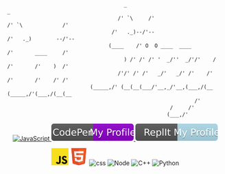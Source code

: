 ```
                                      _                                           _                    
                                    /' `\     /'                                /' `\             /'   
                                  /'   ._)--/'--                              /'   ._)        --/'--   
                                 (____    /' O  O ____  ____                /'       ____     /'       
                                      ) /' /' /' '  _/''  _/'/'    /      /'       /'    )  /'         
                                    /'/' /' /'   _/'   _/' /'    /'     /'       /'    /' /'           
                           (_____,/' (__(__(___/'__,_/'__,(___,/(__    (_____,/'(___,/(__(__           
                                                             /'                                        
                                                     /     /'                                          
                                                    (___,/' 
```
<div>
<p align="center"> <a href="https://www.paypal.com/donate/?hosted_button_id=PGKYAAVEQU5BW"> <img  src="https://img.shields.io/badge/Donate-PayPal-green.svg" alt="JavaScript" />  </a> <a href="https://codepen.io/stiizzycat"><img src="https://raw.githubusercontent.com/StiizzyCat/StiizzyCat/main/Assets/Assets/CodePen.svg" alt="codepen"/> </a> <a href="https://replit.com/@StiizzyCat0001"><img src="https://raw.githubusercontent.com/StiizzyCat/StiizzyCat/main/Assets/Assets/ReplIt.svg" alt="repl"/> </a>
 
<p align="center"> <img src="https://raw.githubusercontent.com/StiizzyCat/StiizzyCat/main/Assets/Assets/Javascript.png" alt="JavaScript" width="40" height="40"/> <img src="https://raw.githubusercontent.com/StiizzyCat/StiizzyCat/main/Assets/Assets/HTML.png" alt="HTML" width="40" height="40"/> <image src="https://raw.githubusercontent.com/StiizzyCat/StiizzyCat/main/Assets/Assets/CSS.png" alt="css" width="40" height="40"/> <image src="https://raw.githubusercontent.com/StiizzyCat/StiizzyCat/main/Assets/Assets/Node.png"  alt="Node" width="40" height="40"/> <image src="https://profilinator.rishav.dev/skills-assets/cplusplus-original.svg" alt="C++" width="40" height="40"/> <image src="https://raw.githubusercontent.com/StiizzyCat/StiizzyCat/main/Assets/Assets/python.png" alt="Python" width="40" height="40"/> 

